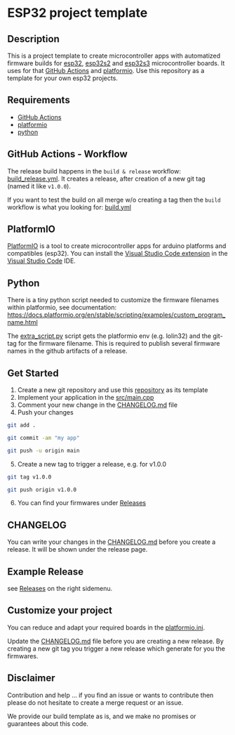 # ESP32 project template

## Description

This is a project template to create microcontroller apps with automatized firmware builds for [esp32](https://www.espressif.com/en/products/socs/esp32), [esp32s2](https://www.espressif.com/en/products/socs/esp32-s2) and [esp32s3](https://www.espressif.com/en/products/socs/esp32-s3) microcontroller boards. It uses for that [GitHub Actions](https://github.com/features/actions) and [platformio](https://platformio.org/). Use this repository as a template for your own esp32 projects.

## Requirements

- [GitHub Actions](https://github.com/features/actions)
- [platformio](https://platformio.org/)
- [python](https://www.python.org/)

## GitHub Actions - Workflow

The release build happens in the `build & release` workflow: [build_release.yml](.github/workflows/build_release.yml).
It creates a release, after creation of a new git tag (named it like `v1.0.0`).

If you want to test the build on all merge w/o creating a tag then the `build` workflow is what you looking for: [build.yml](.github/workflows/build.yml)

## PlatformIO

[PlatformIO](https://platformio.org/) is a tool to create microcontroller apps for arduino platforms and compatibles (esp32). You can install the [Visual Studio Code extension](https://platformio.org/install/ide?install=vscode) in the [Visual Studio Code](https://code.visualstudio.com/) IDE.

## Python

There is a tiny python script needed to customize the firmware filenames within platformio, see documentation: https://docs.platformio.org/en/stable/scripting/examples/custom_program_name.html

The [extra_script.py](extra_script.py) script gets the platformio env (e.g. lolin32) and the git-tag for the firmware filename.
This is required to publish several firmware names in the github artifacts of a release.

## Get Started

1. Create a new git repository and use this [repository](https://github.com/mcuw/ESP32-ghbuild-template) as its template
2. Implement your application in the [src/main.cpp](src/main.cpp)
3. Comment your new change in the [CHANGELOG.md](CHANGELOG.md) file
4. Push your changes

```sh
git add .
```

```sh
git commit -am "my app"
```

```sh
git push -u origin main
```

5. Create a new tag to trigger a release, e.g. for v1.0.0

```sh
git tag v1.0.0
```

```sh
git push origin v1.0.0
```

6. You can find your firmwares under [Releases](releases)

## CHANGELOG

You can write your changes in the [CHANGELOG.md](CHANGELOG.md) before you create a release. It will be shown under the release page.

## Example Release

see [Releases](https://github.com/mcuw/esp-ghbuild-template/releases) on the right sidemenu.

## Customize your project

You can reduce and adapt your required boards in the [platformio.ini](platformio.ini).

Update the [CHANGELOG.md](CHANGELOG.md) file before you are creating a new release. By creating a new git tag you trigger a new release which generate for you the firmwares.

## Disclaimer

Contribution and help ... if you find an issue or wants to contribute then please do not hesitate to create a merge request or an issue.

We provide our build template as is, and we make no promises or guarantees about this code.
